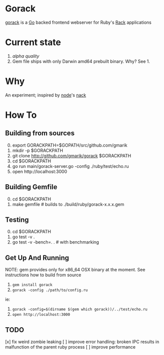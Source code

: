 # Gorack

[gorack] is a [Go] backed frontend webserver for Ruby's [Rack] applications


# Current state

1. *alpha quality*
2. Gem file ships with only Darwin amd64 prebuilt binary. Why? See 1.

# Why

An experiment; inspired by [node]'s [nack]

# How To
## Building from sources

0. export GORACKPATH=$GOPATH/src/github.com/gmarik
1. mkdir -p $GORACKPATH
2. git clone http://github.com/gmarik/gorack $GORACKPATH
3. cd $GORACKPATH
4. go run main/gorack-server.go -config ./ruby/test/echo.ru
5. open http://localhost:3000


## Building Gemfile

0. cd $GORACKPATH
1. make gemfile # builds to ./build/ruby/gorack-x.x.x.gem


## Testing

0. cd $GORACKPATH
1. go test -v .
2. go test -v -bench=. . # with benchmarking


## Get Up And Running

NOTE: gem provides only for x86_64 OSX binary at the moment. See instructions how to build from source

1. `gem install gorack`
2. `gorack -config ./path/to/config.ru` 

ie:

1. `gorack -config=$(dirname $(gem which gorack))/../test/echo.ru`
2. `open http://localhost:3000`


## TODO

[x] fix weird zombie leaking
[ ] improve error handling: broken IPC results in malfunction of the parent ruby process
[ ] improve performance


[Go]: http://golang.org
[gorack]: http://github.com/gmarik/gorack
[nack]: http://github.com/josh/nack
[Rack]: http://rack.github.io
[node]: http://nodejs.org
